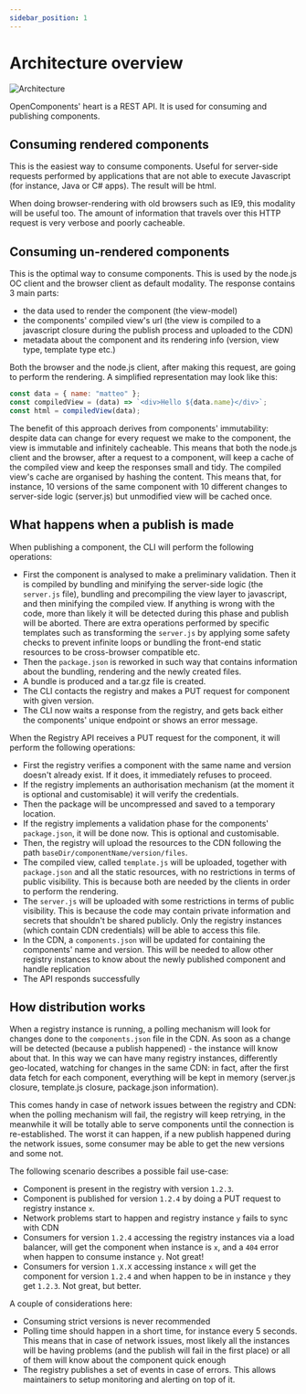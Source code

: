 ```yaml
---
sidebar_position: 1
---
```


# Architecture overview

![Architecture](http://matteofigus.github.io/presentations/oc-jsconfuy/img/oc.png)

OpenComponents' heart is a REST API. It is used for consuming and publishing components.

## Consuming rendered components

This is the easiest way to consume components. Useful for server-side requests performed by applications that are not able to execute Javascript (for instance, Java or C# apps). The result will be html.

When doing browser-rendering with old browsers such as IE9, this modality will be useful too. The amount of information that travels over this HTTP request is very verbose and poorly cacheable.

## Consuming un-rendered components

This is the optimal way to consume components. This is used by the node.js OC client and the browser client as default modality. The response contains 3 main parts:

- the data used to render the component (the view-model)
- the components' compiled view's url (the view is compiled to a javascript closure during the publish process and uploaded to the CDN)
- metadata about the component and its rendering info (version, view type, template type etc.)

Both the browser and the node.js client, after making this request, are going to perform the rendering.
A simplified representation may look like this:

```js
const data = { name: "matteo" };
const compiledView = (data) => `<div>Hello ${data.name}</div>`;
const html = compiledView(data);
```

The benefit of this approach derives from components' immutability: despite data can change for every request we make to the component, the view is immutable and infinitely cacheable. This means that both the node.js client and the browser, after a request to a component, will keep a cache of the compiled view and keep the responses small and tidy. The compiled view's cache are organised by hashing the content. This means that, for instance, 10 versions of the same component with 10 different changes to server-side logic (server.js) but unmodified view will be cached once.

## What happens when a publish is made

When publishing a component, the CLI will perform the following operations:

- First the component is analysed to make a preliminary validation. Then it is compiled by bundling and minifying the server-side logic (the `server.js` file), bundling and precompiling the view layer to javascript, and then minifying the compiled view. If anything is wrong with the code, more than likely it will be detected during this phase and publish will be aborted. There are extra operations performed by specific templates such as transforming the `server.js` by applying some safety checks to prevent infinite loops or bundling the front-end static resources to be cross-browser compatible etc.
- Then the `package.json` is reworked in such way that contains information about the bundling, rendering and the newly created files.
- A bundle is produced and a tar.gz file is created.
- The CLI contacts the registry and makes a PUT request for component with given version.
- The CLI now waits a response from the registry, and gets back either the components' unique endpoint or shows an error message.

When the Registry API receives a PUT request for the component, it will perform the following operations:

- First the registry verifies a component with the same name and version doesn't already exist. If it does, it immediately refuses to proceed.
- If the registry implements an authorisation mechanism (at the moment it is optional and customisable) it will verify the credentials.
- Then the package will be uncompressed and saved to a temporary location.
- If the registry implements a validation phase for the components' `package.json`, it will be done now. This is optional and customisable.
- Then, the registry will upload the resources to the CDN following the path `baseDir/componentName/version/files`.
- The compiled view, called `template.js` will be uploaded, together with `package.json` and all the static resources, with no restrictions in terms of public visibility. This is because both are needed by the clients in order to perform the rendering.
- The `server.js` will be uploaded with some restrictions in terms of public visibility. This is because the code may contain private information and secrets that shouldn't be shared publicly. Only the registry instances (which contain CDN credentials) will be able to access this file.
- In the CDN, a `components.json` will be updated for containing the components' name and version. This will be needed to allow other registry instances to know about the newly published component and handle replication
- The API responds successfully

## How distribution works

When a registry instance is running, a polling mechanism will look for changes done to the `components.json` file in the CDN. As soon as a change will be detected (because a publish happened) - the instance will know about that. In this way we can have many registry instances, differently geo-located, watching for changes in the same CDN: in fact, after the first data fetch for each component, everything will be kept in memory (server.js closure, template.js closure, package.json information).

This comes handy in case of network issues between the registry and CDN: when the polling mechanism will fail, the registry will keep retrying, in the meanwhile it will be totally able to serve components until the connection is re-established. The worst it can happen, if a new publish happened during the network issues, some consumer may be able to get the new versions and some not.

The following scenario describes a possible fail use-case:

- Component is present in the registry with version `1.2.3`.
- Component is published for version `1.2.4` by doing a PUT request to registry instance `x`.
- Network problems start to happen and registry instance `y` fails to sync with CDN
- Consumers for version `1.2.4` accessing the registry instances via a load balancer, will get the component when instance is `x`, and a `404` error when happen to consume instance `y`. Not great!
- Consumers for version `1.X.X` accessing instance `x` will get the component for version `1.2.4` and when happen to be in instance `y` they get `1.2.3`. Not great, but better.

A couple of considerations here:

- Consuming strict versions is never recommended
- Polling time should happen in a short time, for instance every 5 seconds. This means that in case of network issues, most likely all the instances will be having problems (and the publish will fail in the first place) or all of them will know about the component quick enough
- The registry publishes a set of events in case of errors. This allows maintainers to setup monitoring and alerting on top of it.
